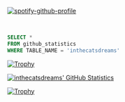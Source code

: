 [![spotify-github-profile](https://spotify-github-profile.vercel.app/api/view?uid=sakurachan-ru&cover_image=true&theme=novatorem)](https://github.com/kittinan/spotify-github-profile)


<br />

```sql
SELECT *
FROM github_statistics
WHERE TABLE_NAME = 'inthecatsdreams'

```
<a href="https://github.com/ryo-ma/github-profile-trophy"><img src="https://github-profile-trophy.vercel.app/?username=inthecatsdreams&theme=alduin" alt="Trophy" /></a>

<a href="https://github.com/anuraghazra/github-readme-stats"><img src="https://github-readme-stats-fuwn.vercel.app/api?username=inthecatsdreams&show_icons=true&theme=alduin&count_private=true" alt="inthecatsdreams' GitHub Statistics" /><a/>

<a href="https://github.com/anuraghazra/github-readme-stats"><img src="https://github-readme-stats-fuwn.vercel.app/api/top-langs/?username=inthecatsdreams&layout=compact&theme=alduin" alt="Trophy" /></a>




